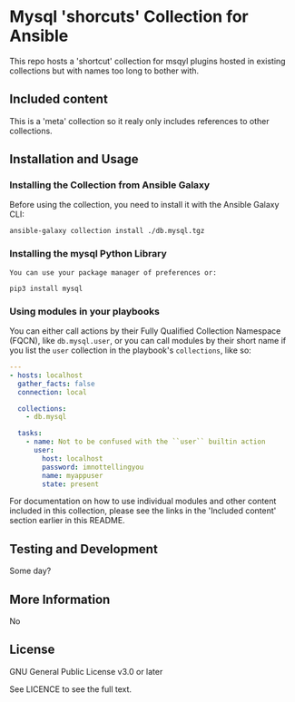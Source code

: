# Mysql 'shorcuts' Collection for Ansible

This repo hosts a 'shortcut' collection for msqyl plugins hosted in existing collections but with names too long to bother with.

## Included content

This is a 'meta' collection so it realy only includes references to other collections.

## Installation and Usage

### Installing the Collection from Ansible Galaxy

Before using the collection, you need to install it with the Ansible Galaxy CLI:

    ansible-galaxy collection install ./db.mysql.tgz

### Installing the mysql Python Library

	You can use your package manager of preferences or:

    pip3 install mysql

### Using modules in your playbooks

You can either call actions by their Fully Qualified Collection Namespace (FQCN), like `db.mysql.user`, or you can call modules by their short name if you list the `user` collection in the playbook's `collections`, like so:

```yaml
---
- hosts: localhost
  gather_facts: false
  connection: local

  collections:
    - db.mysql

  tasks:
    - name: Not to be confused with the ``user`` builtin action
      user:
		host: localhost
        password: imnottellingyou
        name: myappuser
        state: present
```

For documentation on how to use individual modules and other content included in this collection, please see the links in the 'Included content' section earlier in this README.

## Testing and Development

Some day?

## More Information

No

## License

GNU General Public License v3.0 or later

See LICENCE to see the full text.
